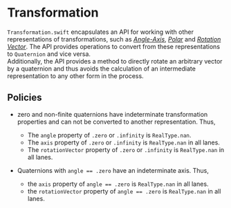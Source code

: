 # Transformation

`Transformation.swift` encapsulates an API for working with other representations of transformations, such as [*Angle-Axis*][angle_axis_wiki], [*Polar*][polar_wiki] and [*Rotation Vector*][rotation_vector_wiki]. The API provides operations to convert from these representations to `Quaternion` and vice versa.  
Additionally, the API provides a method to directly rotate an arbitrary vector by a quaternion and thus avoids the calculation of an intermediate representation to any other form in the process.

## Policies

- zero and non-finite quaternions have indeterminate transformation properties and can not be converted to another representation. Thus, 
  
    - The `angle` property of `.zero` or `.infinity` is `RealType.nan`. 
    - The `axis` property of `.zero` or `.infinity` is `RealType.nan` in all lanes.
    - The `rotationVector` property of `.zero` or `.infinity` is `RealType.nan` in all lanes.

- Quaternions with `angle == .zero` have an indeterminate axis. Thus,

    - the `axis` property of `angle == .zero` is `RealType.nan` in all lanes.
    - the `rotationVector` property of `angle == .zero` is `RealType.nan` in all lanes.


[angle_axis_wiki]: https://en.wikipedia.org/wiki/Quaternions_and_spatial_rotation#Recovering_the_axis-angle_representation
[polar_wiki]: https://en.wikipedia.org/wiki/Polar_decomposition#Quaternion_polar_decomposition
[rotation_vector_wiki]: https://en.wikipedia.org/wiki/Axis–angle_representation#Rotation_vector

